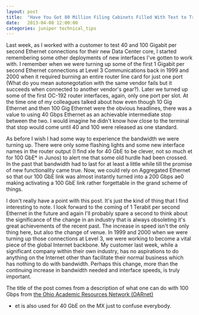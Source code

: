```yaml
---
layout: post
title:  "Have You Got 80 Million Filing Cabinets Filled With Text to Transfer?"
date:   2013-04-08 12:00:00
categories: juniper technical_tips
---
```

Last week, as I worked with a customer to test 40 and 100 Gigabit per second Ethernet connections for their new Data Center core, I started remembering some other deployments of new interfaces I've gotten to work with. I remember when we were turning up some of the first 1 Gigabit per second Ethernet connections at Level 3 Communications back in 1999 and 2000 when it required burning an entire router line card for just one port (What do you mean autonegotation with the same vendor fails but it succeeds when connected to another vendor's gear?). Later we turned up some of the first OC-192 router interfaces, again, only one port per slot. At the time one of my colleagues talked about how even though 10 Gig Ethernet and then 100 Gig Ethernet were the obvious headlines, there was a value to using 40 Gbps Ethernet as an achievable intermediate stop between the two. I would imagine he didn't know how close to the terminal that stop would come until 40 and 100 were released as one standard.

As before I wish I had some way to experience the bandwidth we were turning up. There were only some flashing lights and some new interface names in the router output (I find xle for 40 GbE to be clever, not so much et for 100 GbE* in Junos) to alert me that some old hurdle had been crossed. In the past that bandwidth had to last for at least a little while till the promise of new functionality came true. Now, we could rely on Aggregated Ethernet so that our 100 GbE link was almost instantly turned into a 200 Gbps ae0 making activating a 100 GbE link rather forgettable in the grand scheme of things.

I don't really have a point with this post. It's just the kind of thing that I find interesting to note. I look forward to the coming of 1 Terabit per second Ethernet in the future and again I'll probably spare a second to think about the significance of the change in an industry that is always obsoleting it's great achievements of the recent past. The increase in speed isn't the only thing here, but also the change of venue. In 1999 and 2000 when we were turning up those connections at Level 3, we were working to become a vital piece of the global Internet backbone. My customer last week, while a significant company within their own industry, has no aspirations to do anything on the Internet other than facilitate their normal business which has nothing to do with bandwidth. Perhaps this change, more than the continuing increase in bandwidth needed and interface speeds, is truly important.

The title of the post comes from a description of what one can do with 100 Gbps from <a href="http://www.oar.net/network/100gbps">the Ohio Academic Resources Network (OARnet)</a>

* et is also used for 40 GbE on the MX just to confuse everybody.
